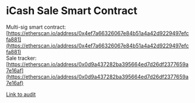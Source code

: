 # iCash Sale Smart Contract

Multi-sig smart contract: [https://etherscan.io/address/0x4ef7a66326067e84b51a4a42d9229497efcfa881](https://etherscan.io/address/0x4ef7a66326067e84b51a4a42d9229497efcfa881)  
Sale tracker: [https://etherscan.io/address/0x0d9a437282ba395664ed7d26df2377659a7e16af](https://etherscan.io/address/0x0d9a437282ba395664ed7d26df2377659a7e16af)  

  
[Link to audit](https://quoine-prod.s3.amazonaws.com/uploads/ico_token_detail/contract_audit_file/12/Tokensoft_Platform_Smart_Contracts_Audit_v1.3__1_.pdf)

